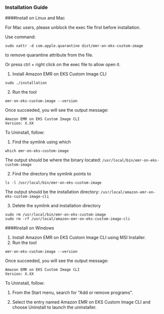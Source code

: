### Installation Guide

####Install on Linux and Mac

For Mac users, please unblock the exec file first before installation.

Use command: 
```
sudo xattr -d com.apple.quarantine dist/emr-on-eks-custom-image
```
to remove quarantine attribute from the file.

Or press ctrl + right click on the exec file to allow open it.

1. Install Amazon EMR on EKS Custom Image CLI
```
sudo ./installation
```
2. Run the tool
```
emr-on-eks-custom-image --version
```

Once succeeded, you will see the output message:
```
Amazon EMR on EKS Custom Image CLI 
Version: X.XX
```

To Uninstall, follow:
1. Find the symlink using which
```
which emr-on-eks-custom-image
```
The output should be where the binary located: `/usr/local/bin/emr-on-eks-custom-image`

2. Find the directory the symlink points to
```
ls -l /usr/local/bin/emr-on-eks-custom-image
```
The output should be the installation directory: `/usr/local/amazon-emr-on-eks-custom-image-cli`

3. Delete the symlink and installation directory
```
sudo rm /usr/local/bin/emr-on-eks-custom-image
sudo rm -rf /usr/local/amazon-emr-on-eks-custom-image-cli
```

####Install on Windows

1. Install Amazon EMR on EKS Custom Image CLI using MSI Installer.
2. Run the tool
```
emr-on-eks-custom-image --version
```

Once succeeded, you will see the output message:
```
Amazon EMR on EKS Custom Image CLI 
Version: X.XX
```

To Uninstall, follow:

1. From the Start menu, search for "Add or remove programs".
   
2. Select the entry named Amazon EMR on EKS Custom Image CLI and choose Uninstall to launch the uninstaller.